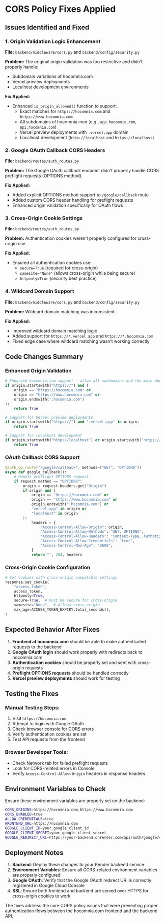 # CORS Policy Fixes Applied

## Issues Identified and Fixed

### 1. Origin Validation Logic Enhancement
**File:** `backend/middleware/cors.py` and `backend/config/security.py`

**Problem:** The original origin validation was too restrictive and didn't properly handle:
- Subdomain variations of hocomnia.com
- Vercel preview deployments
- Localhost development environments

**Fix Applied:**
- Enhanced `is_origin_allowed()` function to support:
  - Exact matches for `https://hocomnia.com` and `https://www.hocomnia.com`
  - All subdomains of hocomnia.com (e.g., `app.hocomnia.com`, `api.hocomnia.com`)
  - Vercel preview deployments with `.vercel.app` domain
  - Localhost development (`http://localhost` and `https://localhost`)

### 2. Google OAuth Callback CORS Headers
**File:** `backend/routes/auth_routes.py`

**Problem:** The Google OAuth callback endpoint didn't properly handle CORS preflight requests (OPTIONS method).

**Fix Applied:**
- Added explicit OPTIONS method support to `/google/callback` route
- Added custom CORS header handling for preflight requests
- Enhanced origin validation specifically for OAuth flows

### 3. Cross-Origin Cookie Settings
**File:** `backend/routes/auth_routes.py`

**Problem:** Authentication cookies weren't properly configured for cross-origin use.

**Fix Applied:**
- Ensured all authentication cookies use:
  - `secure=True` (required for cross-origin)
  - `samesite="None"` (allows cross-origin while being secure)
  - `httponly=True` (security best practice)

### 4. Wildcard Domain Support
**File:** `backend/middleware/cors.py` and `backend/config/security.py`

**Problem:** Wildcard domain matching was inconsistent.

**Fix Applied:**
- Improved wildcard domain matching logic
- Added support for `https://*.vercel.app` and `https://*.hocomnia.com`
- Fixed edge case where wildcard matching wasn't working correctly

## Code Changes Summary

### Enhanced Origin Validation
```python
# Enhanced hocomnia.com support - allow all subdomains and the main domain
if origin.startswith("https://") and (
    origin == "https://hocomnia.com" or
    origin == "https://www.hocomnia.com" or
    origin.endswith(".hocomnia.com")
):
    return True

# Support for Vercel preview deployments
if origin.startswith("https://") and ".vercel.app" in origin:
    return True

# Support for localhost development
if origin.startswith("http://localhost") or origin.startswith("https://localhost"):
    return True
```

### OAuth Callback CORS Support
```python
@auth_bp.route("/google/callback", methods=["GET", "OPTIONS"])
async def google_callback():
    # Handle preflight OPTIONS request
    if request.method == "OPTIONS":
        origin = request.headers.get("Origin")
        if origin and (
            origin == "https://hocomnia.com" or
            origin == "https://www.hocomnia.com" or
            origin.endswith(".hocomnia.com") or
            "vercel.app" in origin or
            "localhost" in origin
        ):
            headers = {
                "Access-Control-Allow-Origin": origin,
                "Access-Control-Allow-Methods": "GET, OPTIONS",
                "Access-Control-Allow-Headers": "Content-Type, Authorization, Accept, Origin, X-Requested-With",
                "Access-Control-Allow-Credentials": "true",
                "Access-Control-Max-Age": "3600",
            }
            return "", 204, headers
```

### Cross-Origin Cookie Configuration
```python
# Set cookies with cross-origin compatible settings
response.set_cookie(
    "access_token",
    access_token,
    httponly=True,
    secure=True,  # Must be secure for cross-origin
    samesite="None",  # Allows cross-origin
    max_age=ACCESS_TOKEN_EXPIRY.total_seconds(),
)
```

## Expected Behavior After Fixes

1. **Frontend at hocomnia.com** should be able to make authenticated requests to the backend
2. **Google OAuth login** should work properly with redirects back to hocomnia.com
3. **Authentication cookies** should be properly set and sent with cross-origin requests
4. **Preflight OPTIONS requests** should be handled correctly
5. **Vercel preview deployments** should work for testing

## Testing the Fixes

### Manual Testing Steps:
1. Visit `https://hocomnia.com`
2. Attempt to login with Google OAuth
3. Check browser console for CORS errors
4. Verify authentication cookies are set
5. Test API requests from the frontend

### Browser Developer Tools:
- Check Network tab for failed preflight requests
- Look for CORS-related errors in Console
- Verify `Access-Control-Allow-Origin` headers in response headers

## Environment Variables to Check

Ensure these environment variables are properly set on the backend:

```bash
CORS_ORIGINS=https://hocomnia.com,https://www.hocomnia.com
CORS_ENABLED=true
ALLOW_CREDENTIALS=true
FRONTEND_URL=https://hocomnia.com
GOOGLE_CLIENT_ID=your_google_client_id
GOOGLE_CLIENT_SECRET=your_google_client_secret
GOOGLE_REDIRECT_URI=https://your-backend.onrender.com/api/auth/google/callback
```

## Deployment Notes

1. **Backend**: Deploy these changes to your Render backend service
2. **Environment Variables**: Ensure all CORS-related environment variables are properly configured
3. **Google OAuth**: Verify that the Google OAuth redirect URI is correctly registered in Google Cloud Console
4. **SSL**: Ensure both frontend and backend are served over HTTPS for cross-origin cookies to work

The fixes address the core CORS policy issues that were preventing proper authentication flows between the hocomnia.com frontend and the backend API.
